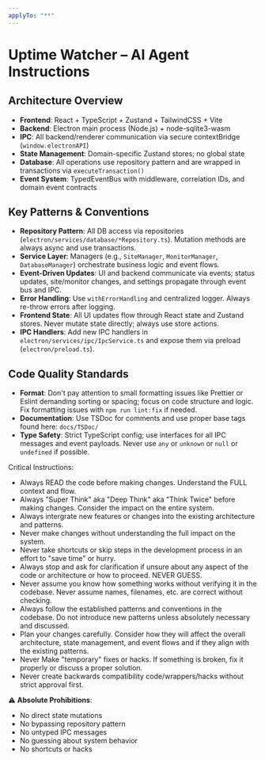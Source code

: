 ```yaml
---
applyTo: "**"
---
```


# Uptime Watcher – AI Agent Instructions

## Architecture Overview

- **Frontend**: React + TypeScript + Zustand + TailwindCSS + Vite
- **Backend**: Electron main process (Node.js) + node-sqlite3-wasm
- **IPC**: All backend/renderer communication via secure contextBridge (`window.electronAPI`)
- **State Management**: Domain-specific Zustand stores; no global state
- **Database**: All operations use repository pattern and are wrapped in transactions via `executeTransaction()`
- **Event System**: TypedEventBus with middleware, correlation IDs, and domain event contracts

## Key Patterns & Conventions

- **Repository Pattern**: All DB access via repositories (`electron/services/database/*Repository.ts`). Mutation methods are always async and use transactions.
- **Service Layer**: Managers (e.g., `SiteManager`, `MonitorManager`, `DatabaseManager`) orchestrate business logic and event flows.
- **Event-Driven Updates**: UI and backend communicate via events; status updates, site/monitor changes, and settings propagate through event bus and IPC.
- **Error Handling**: Use `withErrorHandling` and centralized logger. Always re-throw errors after logging.
- **Frontend State**: All UI updates flow through React state and Zustand stores. Never mutate state directly; always use store actions.
- **IPC Handlers**: Add new IPC handlers in `electron/services/ipc/IpcService.ts` and expose them via preload (`electron/preload.ts`).

## Code Quality Standards

- **Format**: Don't pay attention to small formatting issues like Prettier or Eslint demanding sorting or spacing; focus on code structure and logic. Fix formatting issues with `npm run lint:fix` if needed.
- **Documentation**: Use TSDoc for comments and use proper base tags found here: `docs/TSDoc/`
- **Type Safety**: Strict TypeScript config; use interfaces for all IPC messages and event payloads. Never use `any` or `unknown` or `null` or `undefined` if possible.

Critical Instructions:

- Always READ the code before making changes. Understand the FULL context and flow.
- Always "Super Think" aka "Deep Think" aka "Think Twice" before making changes. Consider the impact on the entire system.
- Always intergrate new features or changes into the existing architecture and patterns.
- Never make changes without understanding the full impact on the system.
- Never take shortcuts or skip steps in the development process in an effort to "save time" or hurry.
- Always stop and ask for clarification if unsure about any aspect of the code or architecture or how to proceed. NEVER GUESS.
- Never assume you know how something works without verifying it in the codebase. Never assume names, filenames, etc. are correct without checking.
- Always follow the established patterns and conventions in the codebase. Do not introduce new patterns unless absolutely necessary and discussed.
- Plan your changes carefully. Consider how they will affect the overall architecture, state management, and event flows and if they align with the existing patterns.
- Never Make "temporary" fixes or hacks. If something is broken, fix it properly or discuss a proper solution.
- Never create backwards compatibility code/wrappers/hacks without strict approval first.

⚠️ **Absolute Prohibitions**:

- No direct state mutations
- No bypassing repository pattern
- No untyped IPC messages
- No guessing about system behavior
- No shortcuts or hacks
